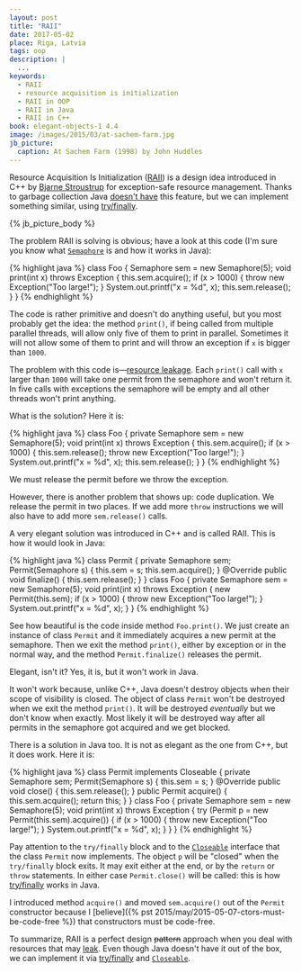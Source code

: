 ```yaml
---
layout: post
title: "RAII"
date: 2017-05-02
place: Riga, Latvia
tags: oop
description: |
  ...
keywords:
  - RAII
  - resource acquisition is initialization
  - RAII in OOP
  - RAII in Java
  - RAII in C++
book: elegant-objects-1 4.4
image: /images/2015/03/at-sachem-farm.jpg
jb_picture:
  caption: At Sachem Farm (1998) by John Huddles
---
```


Resource Acquisition Is Initialization
([RAII](https://en.wikipedia.org/wiki/Resource_acquisition_is_initialization))
is a design idea introduced in C++ by
[Bjarne Stroustrup](http://amzn.to/2uMlANB)
for exception-safe resource management.
Thanks to garbage collection Java
[doesn't have](https://stackoverflow.com/questions/477399) this feature,
but we can implement something similar, using
[try/finally](https://docs.oracle.com/javase/tutorial/essential/exceptions/finally.html).

<!--more-->

{% jb_picture_body %}

The problem RAII is solving is obvious; have a look at this code
(I'm sure you know what
[`Semaphore`](https://docs.oracle.com/javase/7/docs/api/java/util/concurrent/Semaphore.html)
is and how it works in Java):

{% highlight java %}
class Foo {
  Semaphore sem = new Semaphore(5);
  void print(int x) throws Exception {
    this.sem.acquire();
    if (x > 1000) {
      throw new Exception("Too large!");
    }
    System.out.printf("x = %d", x);
    this.sem.release();
  }
}
{% endhighlight %}

The code is rather primitive and doesn't do anything useful, but you
most probably get the idea: the method `print()`, if being called from
multiple parallel threads, will allow only five of them to print
in parallel. Sometimes it will not allow some of them to print and will
throw an exception if `x` is bigger than `1000`.

The problem with this code is&mdash;[resource leakage](https://en.wikipedia.org/wiki/Resource_leak).
Each `print()` call
with `x` larger than `1000` will take one permit from the semaphore and
won't return it. In five calls with exceptions
the semaphore will be empty and all other threads won't print anything.

What is the solution? Here it is:

{% highlight java %}
class Foo {
  private Semaphore sem = new Semaphore(5);
  void print(int x) throws Exception {
    this.sem.acquire();
    if (x > 1000) {
      this.sem.release();
      throw new Exception("Too large!");
    }
    System.out.printf("x = %d", x);
    this.sem.release();
  }
}
{% endhighlight %}

We must release the permit before we throw the exception.

However, there is another problem that shows up: code duplication. We release
the permit in two places. If we add more `throw` instructions we will
also have to add more `sem.release()` calls.

A very elegant solution was introduced in C++ and is called RAII. This
is how it would look in Java:

{% highlight java %}
class Permit {
  private Semaphore sem;
  Permit(Semaphore s) {
    this.sem = s;
    this.sem.acquire();
  }
  @Override
  public void finalize() {
    this.sem.release();
  }
}
class Foo {
  private Semaphore sem = new Semaphore(5);
  void print(int x) throws Exception {
    new Permit(this.sem);
    if (x > 1000) {
      throw new Exception("Too large!");
    }
    System.out.printf("x = %d", x);
  }
}
{% endhighlight %}

See how beautiful is the code inside method `Foo.print()`. We just create
an instance of class `Permit` and it immediately acquires a new permit
at the semaphore. Then we exit the method `print()`, either by exception
or in the normal way, and the method `Permit.finalize()` releases the permit.

Elegant, isn't it? Yes, it is, but it won't work in Java.

It won't work because, unlike C++, Java doesn't destroy objects when
their scope of visibility is closed. The object of class `Permit` won't
be destroyed when we exit the method `print()`. It will be destroyed
_eventually_ but we don't know when exactly. Most likely it will be
destroyed way after all permits in the semaphore got acquired and we
get blocked.

There is a solution in Java too. It is not as elegant as the one from
C++, but it does work. Here it is:

{% highlight java %}
class Permit implements Closeable {
  private Semaphore sem;
  Permit(Semaphore s) {
    this.sem = s;
  }
  @Override
  public void close() {
    this.sem.release();
  }
  public Permit acquire() {
    this.sem.acquire();
    return this;
  }
}
class Foo {
  private Semaphore sem = new Semaphore(5);
  void print(int x) throws Exception {
    try (Permit p = new Permit(this.sem).acquire()) {
      if (x > 1000) {
        throw new Exception("Too large!");
      }
      System.out.printf("x = %d", x);
    }
  }
}
{% endhighlight %}

Pay attention to the `try/finally` block and to the [`Closeable`](https://docs.oracle.com/javase/7/docs/api/java/io/Closeable.html) interface
that the class `Permit` now implements. The object `p` will be "closed"
when the `try/finally` block exits. It may exit either at the end, or
by the `return` or `throw` statements. In either case `Permit.close()`
will be called: this is how
[try/finally](https://docs.oracle.com/javase/tutorial/essential/exceptions/finally.html)
works in Java.

I introduced method `acquire()` and moved `sem.acquire()` out of the `Permit` constructor because I
[believe]({% pst 2015/may/2015-05-07-ctors-must-be-code-free %})
that constructors must be code-free.

To summarize, RAII is a perfect design <del>pattern</del> approach when you
deal with resources that may [leak](https://en.wikipedia.org/wiki/Resource_leak).
Even though Java doesn't have it out of the box, we can implement it
via [try/finally](https://docs.oracle.com/javase/tutorial/essential/exceptions/finally.html) and
[`Closeable`](https://docs.oracle.com/javase/7/docs/api/java/io/Closeable.html).

